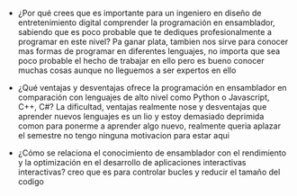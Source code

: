 - ¿Por qué crees que es importante para un ingeniero en diseño de entretenimiento digital comprender la programación en ensamblador, sabiendo que es poco probable que te dediques profesionalmente a programar en este nivel?
Pa ganar plata, tambien nos sirve para conocer mas formas de programar en diferentes lenguajes, no importa que sea poco probable el hecho de trabajar en ello pero es bueno conocer muchas cosas aunque no lleguemos a ser expertos en ello

- ¿Qué ventajas y desventajas ofrece la programación en ensamblador en comparación con lenguajes de alto nivel como Python o Javascript, C++, C#?
La dificultad, ventajas realmente nose y desventajas que aprender nuevos lenguajes es un lio y estoy demasiado deprimida comon para ponerme a aprender algo nuevo, realmente queria aplazar el semestre no tengo ninguna motivacion para estar aqui

- ¿Cómo se relaciona el conocimiento de ensamblador con el rendimiento y la optimización en el desarrollo de aplicaciones interactivas interactivas?
creo que es para controlar bucles y reducir el tamaño del codigo
